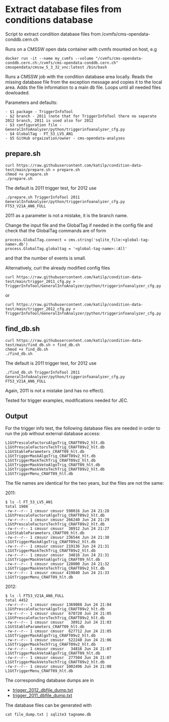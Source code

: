 # Extract database files from conditions database

Script to extract condition database files from /cvmfs/cms-opendata-conddb.cern.ch

Runs on a CMSSW open data container with cvmfs mounted on host, e.g

```
docker run -it --name my_cvmfs --volume "/cvmfs/cms-opendata-conddb.cern.ch:/cvmfs/cms-opendata-conddb.cern.ch" cmsopendata/cmssw_5_3_32_vnc:latest /bin/bash
```

Runs a CMSSW job with the condition database area locally. Reads the missing database file from the exception message and copies it to the local area. Adds the file information to a main db file. Loops until all needed files dowloaded.

Parameters and defaults:

```
- $1 package - TriggerInfoTool
- $2 branch - 2011 (note that for TriggerInfoTool there no separate 2012 branch, 2011 is used also for 2012 
- $3 configuration file - GeneralInfoAnalyzer/python/triggerinfoanalyzer_cfg.py
- $4 GlobalTag - FT_53_LV5_AN1
- $5 GitHub orgaization/owner - cms-opendata-analyses
```

## prepare.sh

```
curl https://raw.githubusercontent.com/katilp/condition-data-test/main/prepare.sh > prepare.sh
chmod +x prepare.sh
./prepare.sh
```

The default is 2011 trigger test, for 2012 use

```
./prepare.sh TriggerInfoTool 2011 GeneralInfoAnalyzer/python/triggerinfoanalyzer_cfg.py FT53_V21A_AN6_FULL
```

2011 as a parameter is not a mistake, it is the branch name.

Change the input file and the GlobalTag if needed in the config file and check that the GlobalTag commands are of form

```
process.GlobalTag.connect = cms.string('sqlite_file:<global-tag-name>.db')
process.GlobalTag.globaltag = '<global-tag-name>::All'
```

and that the number of events is small.

Alternatively, curl the  already modified config files

```
curl https://raw.githubusercontent.com/katilp/condition-data-test/main/trigger_2011_cfg.py > TriggerInfoTool/GeneralInfoAnalyzer/python/triggerinfoanalyzer_cfg.py
```

or 

```
curl https://raw.githubusercontent.com/katilp/condition-data-test/main/trigger_2012_cfg.py >  TriggerInfoTool/GeneralInfoAnalyzer/python/triggerinfoanalyzer_cfg.py
```




## find_db.sh

```
curl https://raw.githubusercontent.com/katilp/condition-data-test/main/find_db.sh > find_db.sh
chmod +x find_db.sh
./find_db.sh
```
The default is 2011 trigger test, for 2012 use

```
./find_db.sh TriggerInfoTool 2011 GeneralInfoAnalyzer/python/triggerinfoanalyzer_cfg.py FT53_V21A_AN6_FULL
```

Again, 2011 is not a mistake (and has no effect).

Tested for trigger examples, modifications needed for JEC.

## Output

For the trigger info test, the following database files are needed in order to run the job without external database access:

```
L1GtPrescaleFactorsAlgoTrig_CRAFT09v2_hlt.db
L1GtPrescaleFactorsTechTrig_CRAFT09v2_hlt.db
L1GtStableParameters_CRAFT09_hlt.db
L1GtTriggerMaskAlgoTrig_CRAFT09v2_hlt.db
L1GtTriggerMaskTechTrig_CRAFT09v2_hlt.db
L1GtTriggerMaskVetoAlgoTrig_CRAFT09_hlt.db
L1GtTriggerMaskVetoTechTrig_CRAFT09v2_hlt.db
L1GtTriggerMenu_CRAFT09_hlt.db
```
The file names are identical for the two years, but the files are not the same:

2011:

```
$ ls -l FT_53_LV5_AN1
total 1908
-rw-r--r-- 1 cmsusr cmsusr 598016 Jun 24 21:28 L1GtPrescaleFactorsAlgoTrig_CRAFT09v2_hlt.db
-rw-r--r-- 1 cmsusr cmsusr 266240 Jun 24 21:29 L1GtPrescaleFactorsTechTrig_CRAFT09v2_hlt.db
-rw-r--r-- 1 cmsusr cmsusr  38912 Jun 24 21:27 L1GtStableParameters_CRAFT09_hlt.db
-rw-r--r-- 1 cmsusr cmsusr 236544 Jun 24 21:30 L1GtTriggerMaskAlgoTrig_CRAFT09v2_hlt.db
-rw-r--r-- 1 cmsusr cmsusr 219136 Jun 24 21:31 L1GtTriggerMaskTechTrig_CRAFT09v2_hlt.db
-rw-r--r-- 1 cmsusr cmsusr  34816 Jun 24 21:31 L1GtTriggerMaskVetoAlgoTrig_CRAFT09_hlt.db
-rw-r--r-- 1 cmsusr cmsusr 128000 Jun 24 21:32 L1GtTriggerMaskVetoTechTrig_CRAFT09v2_hlt.db
-rw-r--r-- 1 cmsusr cmsusr 419840 Jun 24 21:33 L1GtTriggerMenu_CRAFT09_hlt.db
```


2012:

```
$ ls -l FT53_V21A_AN6_FULL
total 4452
-rw-r--r-- 1 cmsusr cmsusr 1369088 Jun 24 21:04 L1GtPrescaleFactorsAlgoTrig_CRAFT09v2_hlt.db
-rw-r--r-- 1 cmsusr cmsusr  670720 Jun 24 21:05 L1GtPrescaleFactorsTechTrig_CRAFT09v2_hlt.db
-rw-r--r-- 1 cmsusr cmsusr   38912 Jun 24 21:03 L1GtStableParameters_CRAFT09_hlt.db
-rw-r--r-- 1 cmsusr cmsusr  627712 Jun 24 21:05 L1GtTriggerMaskAlgoTrig_CRAFT09v2_hlt.db
-rw-r--r-- 1 cmsusr cmsusr  522240 Jun 24 21:06 L1GtTriggerMaskTechTrig_CRAFT09v2_hlt.db
-rw-r--r-- 1 cmsusr cmsusr   34816 Jun 24 21:07 L1GtTriggerMaskVetoAlgoTrig_CRAFT09_hlt.db
-rw-r--r-- 1 cmsusr cmsusr  277504 Jun 24 21:07 L1GtTriggerMaskVetoTechTrig_CRAFT09v2_hlt.db
-rw-r--r-- 1 cmsusr cmsusr 1002496 Jun 24 21:08 L1GtTriggerMenu_CRAFT09_hlt.db
```

The corresponding database dumps are in
- [trigger_2012_dbfile_dump.txt](output/trigger_2012_dbfile_dump.txt)
- [trigger_2011_dbfile_dump.txt](output/trigger_2011_dbfile_dump.txt)

The database files can be generated with 

```
cat file_dump.txt | sqlite3 tagname.db
```

